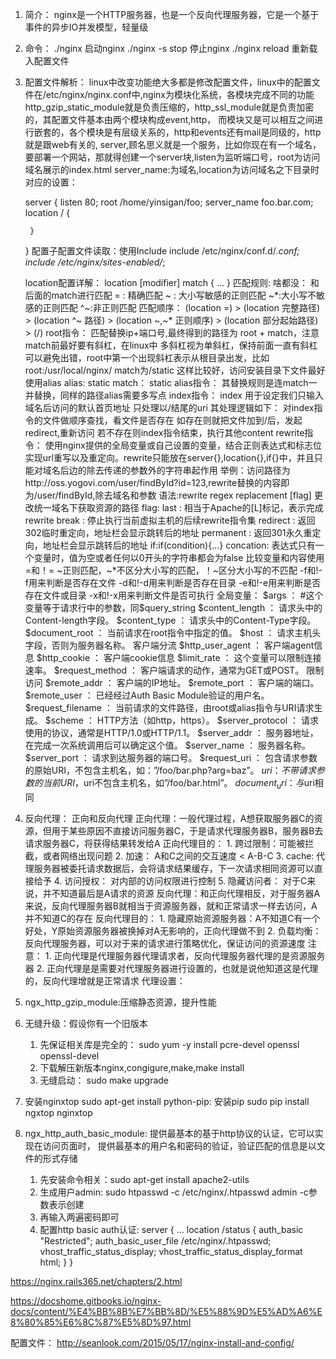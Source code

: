1. 简介：
nginx是一个HTTP服务器，也是一个反向代理服务器，它是一个基于事件的异步IO并发模型，轻量级

2. 命令：
	./nginx 启动nginx
	./nginx -s stop 停止nginx
	./nginx reload 重新载入配置文件


3. 配置文件解析：
linux中改变功能绝大多都是修改配置文件，linux中的配置文件在/etc/nginx/nginx.conf中,nginx为模块化系统，各模块完成不同的功能
http_gzip_static_module就是负责压缩的，http_ssl_module就是负责加密的，其配置文件基本由两个模块构成event,http，
而模块又是可以相互之间进行嵌套的，各个模块是有层级关系的，http和events还有mail是同级的，http就是跟web有关的,
	server,顾名思义就是一个服务，比如你现在有一个域名，要部署一个网站，那就得创建一个server块,listen为监听端口号，root为访问域名展示的index.html
	server_name:为域名,location为访问域名之下目录时对应的设置：

	server {
  		listen 80;
  		root /home/yinsigan/foo;
  		server_name foo.bar.com;
  		location / {

  		}
	}
	配置子配置文件读取：使用Include
	  include /etc/nginx/conf.d/*.conf;
  	  include /etc/nginx/sites-enabled/*;

	location配置详解：
	location [modifier] match {
    ...
	}
	匹配规则:
		啥都没： 和后面的match进行匹配
		= : 精确匹配
		~ : 大小写敏感的正则匹配
		~*:大小写不敏感的正则匹配
		^~:非正则匹配
	匹配顺序：
		(location =) > (location 完整路径) > (location ^~ 路径) 
		> (location ~,~* 正则顺序) > (location 部分起始路径) > (/)
	root指令：
		匹配替换ip+端口号,最终得到的路径为 root + match，注意match前最好要有斜杠，在linux中
	多斜杠视为单斜杠，保持前面一直有斜杠可以避免出错，root中第一个出现斜杠表示从根目录出发，比如
	root:/usr/local/nginx/  match为/static 这样比较好，访问安装目录下文件最好使用alias
	alias: static  match： static
	alias指令：
		其替换规则是连match一并替换，同样的路径alias需要多写点
	index指令：
	index 用于设定我们只输入域名后访问的默认首页地址
		只处理以/结尾的uri
		其处理逻辑如下：
			对index指令的文件做顺序查找，看文件是否存在
			如存在则就把文件加到/后，发起redirect,重新访问
			若不存在则index指令结束，执行其他content
	rewrite指令：
		使用nginx提供的全局变量或自己设置的变量，结合正则表达式和标志位实现url重写以及重定向。rewrite只能放在server{},location{},if{}中，并且只能对域名后边的除去传递的参数外的字符串起作用
		举例：访问路径为http://oss.yogovi.com/user/findById?id=123,rewrite替换的内容即为/user/findById,除去域名和参数
		语法:rewrite regex replacement [flag]
		更改统一域名下获取资源的路径
		flag:
			last : 相当于Apache的[L]标记，表示完成rewrite
			break : 停止执行当前虚拟主机的后续rewrite指令集
			redirect : 返回302临时重定向，地址栏会显示跳转后的地址
			permanent : 返回301永久重定向，地址栏会显示跳转后的地址
		if:if(condition){...}
			concation:
				表达式只有一个变量时，值为空或者任何以0开头的字符串都会为false
				比较变量和内容使用=和！=
				~正则匹配，~*不区分大小写的匹配，！~区分大小写的不匹配
				-f和!-f用来判断是否存在文件
				-d和!-d用来判断是否存在目录
				-e和!-e用来判断是否存在文件或目录
				-x和!-x用来判断文件是否可执行
		全局变量：
				$args ： #这个变量等于请求行中的参数，同$query_string
				$content_length ： 请求头中的Content-length字段。
				$content_type ： 请求头中的Content-Type字段。
				$document_root ： 当前请求在root指令中指定的值。
				$host ： 请求主机头字段，否则为服务器名称。
	客户端分流	$http_user_agent ： 客户端agent信息
				$http_cookie ： 客户端cookie信息
				$limit_rate ： 这个变量可以限制连接速率。
				$request_method ： 客户端请求的动作，通常为GET或POST。
	限制访问		$remote_addr ： 客户端的IP地址。 
				$remote_port ： 客户端的端口。
				$remote_user ： 已经经过Auth Basic Module验证的用户名。
				$request_filename ： 当前请求的文件路径，由root或alias指令与URI请求生成。
				$scheme ： HTTP方法（如http，https）。
				$server_protocol ： 请求使用的协议，通常是HTTP/1.0或HTTP/1.1。
				$server_addr ： 服务器地址，在完成一次系统调用后可以确定这个值。
				$server_name ： 服务器名称。
				$server_port ： 请求到达服务器的端口号。
				$request_uri ： 包含请求参数的原始URI，不包含主机名，如：”/foo/bar.php?arg=baz”。
				$uri ： 不带请求参数的当前URI，$uri不包含主机名，如”/foo/bar.html”。
				$document_uri ： 与$uri相同

4. 反向代理：
	正向和反向代理
		正向代理：一般代理过程，A想获取服务器C的资源，但用于某些原因不直接访问服务器C，于是请求代理服务器B，服务器B去请求服务器C，将获得结果转发给A
		正向代理目的：
			1. 跨过限制：可能被拦截，或者网络出现问题
			2. 加速： A和C之间的交互速度 < A-B-C
			3. cache: 代理服务器被委托请求数据后，会将请求结果缓存，下一次请求相同资源可以直接给予
			4. 访问授权： 对内部的访问权限进行控制
			5. 隐藏访问者： 对于C来说，并不知道最后是A请求的资源
		反向代理：和正向代理相反，对于服务器A来说，反向代理服务器B就相当于资源服务器，就和正常请求一样去访问，A并不知道C的存在
		反向代理目的：
			1. 隐藏原始资源服务器：A不知道C有一个好处，Y原始资源服务器被换掉对A无影响的，正向代理做不到
			2. 负载均衡：反向代理服务器，可以对于来的请求进行策略优化，保证访问的资源速度
		注意：
			1. 正向代理是代理服务器代理请求者，反向代理服务器代理的是资源服务器
			2. 正向代理是是需要对代理服务器进行设置的，也就是说他知道这是代理的，反向代理增就是正常请求
	代理设置：


5. ngx_http_gzip_module:压缩静态资源，提升性能

6. 无缝升级：假设你有一个旧版本
	1. 先保证相关库是完全的：
		sudo yum -y install pcre-devel openssl openssl-devel
	2. 下载解压新版本nginx,congigure,make,make install
	3. 无缝启动：
		sudo make upgrade

7. 安装nginxtop
	sudo apt-get install python-pip: 安装pip
	sudo pip install ngxtop
	nginxtop

8. ngx_http_auth_basic_module:
	提供最基本的基于http协议的认证，它可以实现在访问页面时，
	提供最基本的用户名和密码的验证，验证匹配的信息是以文件的形式存储
	1. 先安装命令相关：sudo apt-get install apache2-utils
	2. 生成用户admin: sudo htpasswd -c /etc/nginx/.htpasswd admin   -c参数表示创建
	3. 再输入两遍密码即可
	4. 配置http basic auth认证:
			server {
	        ...
	        location /status {
	            auth_basic "Restricted";
	            auth_basic_user_file /etc/nginx/.htpasswd;
	            vhost_traffic_status_display;
	            vhost_traffic_status_display_format html;
	        	}
			}







https://nginx.rails365.net/chapters/2.html

https://docshome.gitbooks.io/nginx-docs/content/%E4%BB%8B%E7%BB%8D/%E5%88%9D%E5%AD%A6%E8%80%85%E6%8C%87%E5%8D%97.html

配置文件：
http://seanlook.com/2015/05/17/nginx-install-and-config/